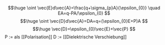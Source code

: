 $$\huge
\oint \vec{E}d\vec{A}=\frac{q+\sigma_{p}A}{\epsilon_{0}} \quad EA=q-PA/\epsilon_{0}
$$
$$\huge
\oint \vec{D}d\vec{A}=DA=q=(\epsilon_{0}E+P)A
$$
$$\huge
\vec{D}=\epsilon_{0}\vec{E}+\vec{P}
$$
P := als [[Polarisation]]
D := [[Dielektrische Verschiebung]]
